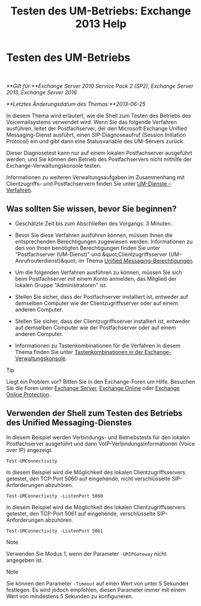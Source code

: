 ﻿---
title: 'Testen des UM-Betriebs: Exchange 2013 Help'
TOCTitle: Testen des UM-Betriebs
ms:assetid: 06c9ab4e-8272-47b1-a217-e366f7e9dbaa
ms:mtpsurl: https://technet.microsoft.com/de-de/library/Aa995957(v=EXCHG.150)
ms:contentKeyID: 56271558
ms.date: 05/22/2018
mtps_version: v=EXCHG.150
ms.translationtype: MT
---

# Testen des UM-Betriebs

 

_**Gilt für:**Exchange Server 2010 Service Pack 2 (SP2), Exchange Server 2013, Exchange Server 2016_

_**Letztes Änderungsdatum des Themas:**2013-06-25_

In diesem Thema wird erläutert, wie die Shell zum Testen des Betriebs des Voicemailsystems verwendet wird. Wenn Sie das folgende Verfahren ausführen, leitet der Postfachserver, der den Microsoft Exchange Unified Messaging-Dienst ausführt, einen SIP-Diagnoseaufruf (Session Initiation Protocol) ein und gibt dann eine Statusvariable des UM-Servers zurück.

Dieser Diagnosetest kann nur auf einem lokalen Postfachserver ausgeführt werden, und Sie können den Betrieb des Postfachservers nicht mithilfe der Exchange-Verwaltungskonsole testen.

Informationen zu weiteren Verwaltungsaufgaben im Zusammenhang mit Clientzugriffs- und Postfachservern finden Sie unter [UM-Dienste – Verfahren](um-services-procedures-exchange-2013-help.md).

## Was sollten Sie wissen, bevor Sie beginnen?

  - Geschätzte Zeit bis zum Abschließen des Vorgangs: 3 Minuten.

  - Bevor Sie diese Verfahren ausführen können, müssen Ihnen die entsprechenden Berechtigungen zugewiesen werden. Informationen zu den von Ihnen benötigten Berechtigungen finden Sie unter "Postfachserver (UM-Dienst)" und \&quot;Clientzugriffsserver (UM-Anrufrouterdienst)\&quot; im Thema [Unified Messaging-Berechtigungen](unified-messaging-permissions-exchange-2013-help.md).

  - Um die folgenden Verfahren ausführen zu können, müssen Sie sich beim Postfachserver mit einem Konto anmelden, das Mitglied der lokalen Gruppe "Administratoren" ist.

  - Stellen Sie sicher, dass der Postfachserver installiert ist, entweder auf demselben Computer wie der Clientzugriffsserver oder auf einem anderen Computer.

  - Stellen Sie sicher, dass der Clientzugriffsserver installiert ist, entweder auf demselben Computer wie der Postfachserver oder auf einem anderen Computer.

  - Informationen zu Tastenkombinationen für die Verfahren in diesem Thema finden Sie unter [Tastenkombinationen in der Exchange-Verwaltungskonsole](keyboard-shortcuts-in-the-exchange-admin-center-exchange-online-protection-help.md).


> [!TIP]
> Liegt ein Problem vor? Bitten Sie in den Exchange-Foren um Hilfe. Besuchen Sie die Foren unter <A href="https://go.microsoft.com/fwlink/p/?linkid=60612">Exchange Server</A>, <A href="https://go.microsoft.com/fwlink/p/?linkid=267542">Exchange Online</A> oder <A href="https://go.microsoft.com/fwlink/p/?linkid=285351">Exchange Online Protection</A>..



## Verwenden der Shell zum Testen des Betriebs des Unified Messaging-Dienstes

In diesem Beispiel werden Verbindungs- und Betriebstests für den lokalen Postfachserver ausgeführt und dann VoIP-Verbindungsinformationen (Voice over IP) angezeigt.

    Test-UMConnectivity

In diesem Beispiel wird die Möglichkeit des lokalen Clientzugriffsservers getestet, den TCP-Port 5060 auf eingehende, nicht verschlüsselte SIP-Anforderungen abzuhören.

    Test-UMConnectivity -ListenPort 5060

In diesem Beispiel wird die Möglichkeit des lokalen Clientzugriffsservers getestet, den TCP-Port 5061 auf eingehende, verschlüsselte SIP-Anforderungen abzuhören.

    Test-UMConnectivity -ListenPort 5061


> [!NOTE]
> Verwenden Sie Modus&nbsp;1, wenn der Parameter <CODE>-UMIPGateway</CODE> nicht angegeben ist.




> [!NOTE]
> Sie können den Parameter <CODE>-Timeout</CODE> auf einen Wert von unter 5 Sekunden festlegen. Es wird jedoch empfohlen, diesen Parameter immer mit einem Wert von mindestens 5 Sekunden zu konfigurieren.


